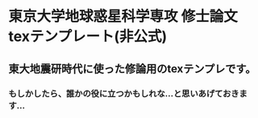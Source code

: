 # 東京大学地球惑星科学専攻 修士論文　texテンプレート(非公式)

## 東大地震研時代に使った修論用のtexテンプレです。
### もしかしたら、誰かの役に立つかもしれな...と思いあげておきます...
